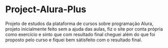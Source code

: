 # Project-Alura-Plus
Projeto de estudos da plataforma de cursos sobre programação Alura, projeto inicialmente feito sem a ajuda das aulas, fiz o site por conta própria como exercício e sinto que com resultado final cheguei além do que foi proposto pelo curso e fiquei bem sátisfeito com o resultado final.
